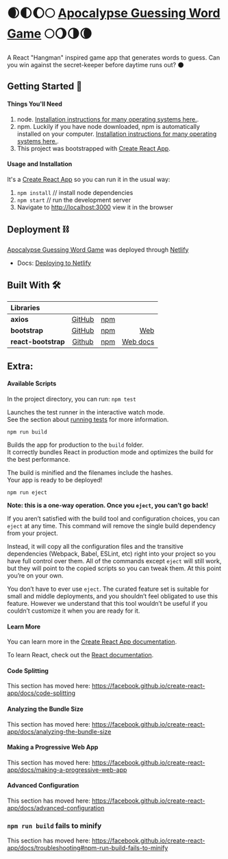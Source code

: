 # 🌒🌓🌔🌕 [**Apocalypse Guessing Word Game**](https://apocalypsegame.netlify.com/) 🌕🌖🌗🌘
A React "Hangman" inspired game app that generates words to guess. Can you win against the secret-keeper before daytime runs out? 🌑

## Getting Started 📄

#### Things You'll Need
1. node. [Installation instructions for many operating systems here.](https://www.npmjs.com/get-npm).
2. npm. Luckily if you have node downloaded, npm is automatically installed on your computer. [Installation instructions for many operating systems here.](https://www.npmjs.com/get-npm).
3. This project was bootstrapped with [Create React App](https://github.com/facebook/create-react-app).

#### Usage and Installation
It's a [Create React App](https://github.com/facebook/create-react-app) so you can run it in the usual way:
1. `npm install` // install node dependencies
2. `npm start` // run the development server
3. Navigate to [http://localhost:3000](http://localhost:3000) view it in the browser

## Deployment ⛓
[Apocalypse Guessing Word Game](https://apocalypsegame.netlify.com/) was deployed through [Netlify](https://www.netlify.com/)
- Docs: [Deploying to Netlify](https://docs.netlify.com/site-deploys/create-deploys/#drag-and-drop)

## Built With 🛠
|Libraries||||
|:--|:---:|:---:|---:|
|**axios**| [GitHub](https://github.com/axios/axios)| [npm](https://www.npmjs.com/package/axios)| |
|**bootstrap**| [GitHub](https://github.com/twbs/bootstrap) | [npm](https://www.npmjs.com/package/bootstrap) | [Web](https://getbootstrap.com/)|
|**react-bootstrap**| [Github](https://github.com/react-bootstrap/react-bootstrap) | [npm](https://www.npmjs.com/package/react-bootstrap) | [Web docs](https://react-bootstrap.github.io/)|

## Extra:
#### Available Scripts

In the project directory, you can run:
`npm test`

Launches the test runner in the interactive watch mode.<br />
See the section about [running tests](https://facebook.github.io/create-react-app/docs/running-tests) for more information.

`npm run build`

Builds the app for production to the `build` folder.<br />
It correctly bundles React in production mode and optimizes the build for the best performance.

The build is minified and the filenames include the hashes.<br />
Your app is ready to be deployed!

`npm run eject`

**Note: this is a one-way operation. Once you `eject`, you can’t go back!**

If you aren’t satisfied with the build tool and configuration choices, you can `eject` at any time. This command will remove the single build dependency from your project.

Instead, it will copy all the configuration files and the transitive dependencies (Webpack, Babel, ESLint, etc) right into your project so you have full control over them. All of the commands except `eject` will still work, but they will point to the copied scripts so you can tweak them. At this point you’re on your own.

You don’t have to ever use `eject`. The curated feature set is suitable for small and middle deployments, and you shouldn’t feel obligated to use this feature. However we understand that this tool wouldn’t be useful if you couldn’t customize it when you are ready for it.

#### Learn More

You can learn more in the [Create React App documentation](https://facebook.github.io/create-react-app/docs/getting-started).

To learn React, check out the [React documentation](https://reactjs.org/).

#### Code Splitting

This section has moved here: https://facebook.github.io/create-react-app/docs/code-splitting

#### Analyzing the Bundle Size

This section has moved here: https://facebook.github.io/create-react-app/docs/analyzing-the-bundle-size

#### Making a Progressive Web App

This section has moved here: https://facebook.github.io/create-react-app/docs/making-a-progressive-web-app

#### Advanced Configuration

This section has moved here: https://facebook.github.io/create-react-app/docs/advanced-configuration

### `npm run build` fails to minify

This section has moved here: https://facebook.github.io/create-react-app/docs/troubleshooting#npm-run-build-fails-to-minify

